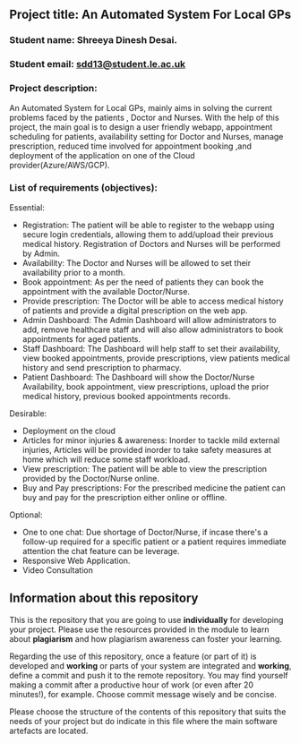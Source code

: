 [comment]: # "You may find the following markdown cheat sheet useful: https://www.markdownguide.org/cheat-sheet/. You may also consider using an online Markdown editor such as StackEdit or makeareadme."

## Project title: An Automated System For Local GPs

### Student name: Shreeya Dinesh Desai.

### Student email: sdd13@student.le.ac.uk

### Project description:

An Automated System for Local GPs, mainly aims in solving the current problems faced by the patients , Doctor and Nurses. With the help of this project, the main goal is to design a user friendly webapp, appointment scheduling for patients, availability setting for Doctor and Nurses, manage prescription, reduced time involved for appointment booking ,and deployment of the application on one of the Cloud provider(Azure/AWS/GCP).

### List of requirements (objectives):

[comment]: # "You can add as many additional bullet points as necessary by adding an additional hyphon symbol '-' at the end of each list"

Essential:

- Registration: The patient will be able to register to the webapp using secure login credentials, allowing them to add/upload their previous medical history. Registration of Doctors and Nurses will be performed by Admin.
- Availability: The Doctor and Nurses will be allowed to set their availability prior to a month.
- Book appointment: As per the need of patients they can book the appointment with the available Doctor/Nurse.
- Provide prescription: The Doctor will be able to access medical history of patients and provide a digital prescription on the web app.
- Admin Dashboard: The Admin Dashboard will allow administrators to add, remove healthcare staff and will also allow administrators to book appointments for aged patients.
- Staff Dashboard: The Dashboard will help staff to set their availability, view booked appointments, provide prescriptions, view patients medical history and send prescription to pharmacy.
- Patient Dashboard: The Dashboard will show the Doctor/Nurse Availability, book appointment, view prescriptions, upload the prior medical history, previous booked appointments records.

Desirable:

- Deployment on the cloud
- Articles for minor injuries & awareness: Inorder to tackle mild external injuries, Articles will be provided inorder to take safety measures at home which will reduce some staff workload.
- View prescription: The patient will be able to view the prescription provided by the Doctor/Nurse online.
- Buy and Pay prescriptions: For the prescribed medicine the patient can buy and pay for the prescription either online or offline.

Optional:

- One to one chat: Due shortage of Doctor/Nurse, if incase there's a follow-up required for a specific patient or a patient requires immediate attention the chat feature can be leverage.
- Responsive Web Application.
- Video Consultation

## Information about this repository

This is the repository that you are going to use **individually** for developing your project. Please use the resources provided in the module to learn about **plagiarism** and how plagiarism awareness can foster your learning.

Regarding the use of this repository, once a feature (or part of it) is developed and **working** or parts of your system are integrated and **working**, define a commit and push it to the remote repository. You may find yourself making a commit after a productive hour of work (or even after 20 minutes!), for example. Choose commit message wisely and be concise.

Please choose the structure of the contents of this repository that suits the needs of your project but do indicate in this file where the main software artefacts are located.

